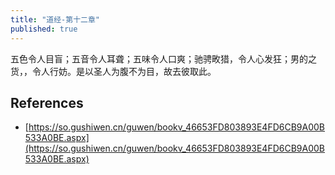 ```yaml
---
title: "道经-第十二章"
published: true
---
```


五色令人目盲；五音令人耳聋；五味令人口爽；驰骋畋猎，令人心发狂；男的之货，，令人行妨。是以圣人为腹不为目，故去彼取此。

## References

- [https://so.gushiwen.cn/guwen/bookv_46653FD803893E4FD6CB9A00B533A0BE.aspx](https://so.gushiwen.cn/guwen/bookv_46653FD803893E4FD6CB9A00B533A0BE.aspx)